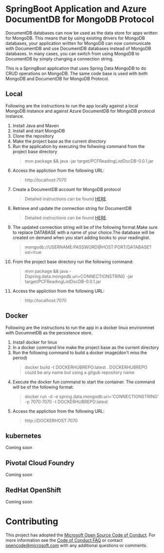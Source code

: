 
 # SpringBoot Application and Azure DocumentDB for MongoDB Protocol
DocumentDB databases can now be used as the data store for apps written for MongoDB. This means that by using existing drivers for MongoDB databases, your application written for MongoDB can now communicate with DocumentDB and use DocumentDB databases instead of MongoDB databases. In many cases, you can switch from using MongoDB to DocumentDB by simply changing a connection string.

This is a SpringBoot application that uses Spring Data MongoDB to do CRUD operations on MongoDB. The same code base is used with both MongoDB and DocumentDB for MongoDB Protocol.

## Local
Following are the instructions to run the app locally against a local MongoDB instance and against Azure DocumentDB for MongoDB protocol instance.
1. Install Java and Maven
2. Install and start MongoDB
3. Clone the repository
4. Make the project base as the current directory 
5. Run the application by executing the follwoing command from the project base directory
      >  mvn package && java  -jar target/PCFReadingListDocDB-0.0.1.jar 
6. Access the appliction from the following URL:
      > http://localhost:7070    
7. Create a DocumentDB account for MongoDB protocol
     > Detailed instructions can be found [HERE](https://docs.microsoft.com/en-us/azure/documentdb/documentdb-create-account).
8. Retrieve and update the connection string for DocumentDB
     > Detailed instructions can be found [HERE](https://docs.microsoft.com/en-us/azure/documentdb/documentdb-connect-mongodb-account).
9. The updated connection string will be of the following format.Make sure to replace DATABASE with a name of your choice.The database will be created on demand when you start adding books to your readinglist.    
      > mongodb://USERNAME:PASSWORD@HOST:PORT/DATABASE?ssl=true
10. From the project base directory run the following command:
      > mvn package && java -Dspring.data.mongodb.uri=CONNECTIONSTRING -jar target/PCFReadingListDocDB-0.0.1.jar
11. Access the appliction from the following URL:
      > http://localhost:7070 

## Docker
Following are the instructions to run the app in a docker linux environmnet with DocumnetDB as the persistence store.
1. Install docker for linux 
2. In a docker command line make the project base as the current directory
3. Run the following command to build a docker image(don't miss the period)
   > docker build -t DOCKERHUBREPO:latest .
   DOCKERHUBREPO could be any name but using a gitgub repository name 
4. Execute the docker fun command to start the container. The command will be of the following format:
   >  docker run -d -e spring.data.mongodb.uri='CONNECTIONSTRING' -p 7070:7070 -t DOCKERHUBREPO:latest
5. Access the appliction from the following URL:
   > http://DOCKERHOST:7070 

## kubernetes
Coming soon
## Pivotal Cloud Foundry
Coming soon
## RedHat OpenShift
Coming soon
# Contributing
This project has adopted the [Microsoft Open Source Code of Conduct](https://opensource.microsoft.com/codeofconduct/). For more information see the [Code of Conduct FAQ](https://opensource.microsoft.com/codeofconduct/faq/) or contact [opencode@microsoft.com](mailto:opencode@microsoft.com) with any additional questions or comments.
